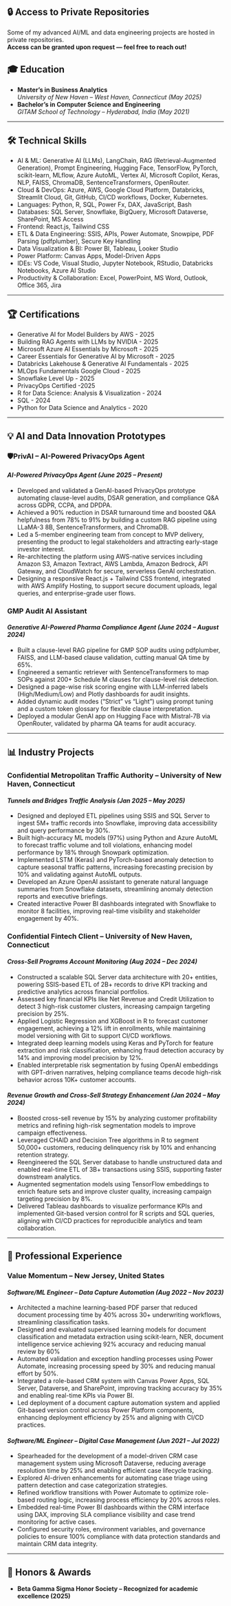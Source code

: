 ## 🔒 Access to Private Repositories  
Some of my advanced AI/ML and data engineering projects are hosted in private repositories.  
**Access can be granted upon request — feel free to reach out!**

## 🎓 Education
- **Master’s in Business Analytics**  
  *University of New Haven – West Haven, Connecticut (May 2025)*  
- **Bachelor’s in Computer Science and Engineering**  
  *GITAM School of Technology – Hyderabad, India (May 2021)*  

---

## 🛠️ Technical Skills  
- AI & ML: Generative AI (LLMs), LangChain, RAG (Retrieval-Augmented Generation), Prompt Engineering, 
Hugging Face, TensorFlow, PyTorch, scikit-learn, MLflow, Azure AutoML, Vertex AI, Microsoft Copilot, Keras, 
NLP, FAISS, ChromaDB, SentenceTransformers, OpenRouter. 
- Cloud & DevOps: Azure, AWS, Google Cloud Platform, Databricks, Streamlit Cloud, Git, GitHub, CI/CD 
workflows, Docker, Kubernetes. 
- Languages: Python, R, SQL, Power Fx, DAX, JavaScript, Bash 
- Databases: SQL Server, Snowflake, BigQuery, Microsoft Dataverse, SharePoint, MS Access 
- Frontend: React.js, Tailwind CSS 
- ETL & Data Engineering: SSIS, APIs, Power Automate, Snowpipe, PDF Parsing (pdfplumber), Secure Key 
Handling 
- Data Visualization & BI: Power BI, Tableau, Looker Studio 
- Power Platform: Canvas Apps, Model-Driven Apps 
- IDEs: VS Code, Visual Studio, Jupyter Notebook, RStudio, Databricks Notebooks, Azure AI Studio 
- Productivity & Collaboration: Excel, PowerPoint, MS Word, Outlook, Office 365, Jira 
 

---

## 🏆 Certifications
-	Generative AI for Model Builders by AWS - 2025
-	Building RAG Agents with LLMs by NVIDIA - 2025
-	Microsoft Azure AI Essentials by Microsoft - 2025
-	Career Essentials for Generative AI by Microsoft - 2025
-	Databricks Lakehouse & Generative AI Fundamentals - 2025
-	MLOps Fundamentals Google Cloud - 2025
-	Snowflake Level Up - 2025
- PrivacyOps Certified -2025
-	R for Data Science: Analysis & Visualization - 2024
-	SQL  - 2024
-	Python for Data Science and Analytics - 2020 

---

## 💡 AI and Data Innovation Prototypes

### **🛡️PrivAI – AI-Powered PrivacyOps Agent**
#### *AI-Powered PrivacyOps Agent (June 2025 – Present)*
- Developed and validated a GenAI-based PrivacyOps prototype automating clause-level audits, DSAR generation, and compliance Q&A across GDPR, CCPA, and DPDPA. 
- Achieved a 90% reduction in DSAR turnaround time and boosted Q&A helpfulness from 78% to 91% by building a custom RAG pipeline using LLaMA-3 8B, SentenceTransformers, and ChromaDB. 
- Led a 5-member engineering team from concept to MVP delivery, presenting the product to legal stakeholders and attracting early-stage investor interest. 
- Re-architecting the platform using AWS-native services including Amazon S3, Amazon Textract, AWS Lambda, Amazon Bedrock, API Gateway, and CloudWatch for secure, serverless GenAI orchestration. 
- Designing a responsive React.js + Tailwind CSS frontend, integrated with AWS Amplify Hosting, to support secure document uploads, legal queries, and enterprise-grade user flows. 

### **GMP Audit AI Assistant**
#### *Generative AI-Powered Pharma Compliance Agent (June 2024 – August 2024)*
- Built a clause-level RAG pipeline for GMP SOP audits using pdfplumber, FAISS, and LLM-based clause validation, cutting manual QA time by 65%. 
- Engineered a semantic retriever with SentenceTransformers to map SOPs against 200+ Schedule M clauses for clause-level risk detection. 
- Designed a page-wise risk scoring engine with LLM-inferred labels (High/Medium/Low) and Plotly dashboards for audit insights. 
- Added dynamic audit modes (“Strict” vs “Light”) using prompt tuning and a custom token glossary for flexible clause interpretation. 
- Deployed a modular GenAI app on Hugging Face with Mistral-7B via OpenRouter, validated by pharma QA teams for audit accuracy. 

---

## 📊 Industry Projects

### **Confidential Metropolitan Traffic Authority – University of New Haven, Connecticut**
#### *Tunnels and Bridges Traffic Analysis (Jan 2025 – May 2025)*
- Designed and deployed ETL pipelines using SSIS and SQL Server to ingest 5M+ traffic records into Snowflake, improving data accessibility and query performance by 30%. 
- Built high-accuracy ML models (97%) using Python and Azure AutoML to forecast traffic volume and toll violations, enhancing model performance by 18% through Snowpark optimization. 
- Implemented LSTM (Keras) and PyTorch-based anomaly detection to capture seasonal traffic patterns, increasing forecasting precision by 10% and validating against AutoML outputs. 
- Developed an Azure OpenAI assistant to generate natural language summaries from Snowflake datasets, streamlining anomaly detection reports and executive briefings. 
- Created interactive Power BI dashboards integrated with Snowflake to monitor 8 facilities, improving real-time visibility and stakeholder engagement by 40%. 


### **Confidential Fintech Client – University of New Haven, Connecticut**
#### *Cross-Sell Programs Account Monitoring (Aug 2024 – Dec 2024)*
- Constructed a scalable SQL Server data architecture with 20+ entities, powering SSIS-based ETL of 2B+ records to drive KPI tracking and predictive analytics across financial portfolios. 
- Assessed key financial KPIs like Net Revenue and Credit Utilization to detect 3 high-risk customer clusters, increasing campaign targeting precision by 25%. 
- Applied Logistic Regression and XGBoost in R to forecast customer engagement, achieving a 12% lift in enrollments, while maintaining model versioning with Git to support CI/CD workflows. 
- Integrated deep learning models using Keras and PyTorch for feature extraction and risk classification, enhancing fraud detection accuracy by 14% and improving model precision by 12%. 
- Enabled interpretable risk segmentation by fusing OpenAI embeddings with GPT-driven narratives, helping compliance teams decode high-risk behavior across 10K+ customer accounts. 


#### *Revenue Growth and Cross-Sell Strategy Enhancement (Jan 2024 – May 2024)*
- Boosted cross-sell revenue by 15% by analyzing customer profitability metrics and refining high-risk segmentation models to improve campaign effectiveness. 
- Leveraged CHAID and Decision Tree algorithms in R to segment 50,000+ customers, reducing delinquency risk by 10% and enhancing retention strategy. 
- Reengineered the SQL Server database to handle unstructured data and enabled real-time ETL of 3B+ transactions using SSIS, supporting faster downstream analytics. 
- Augmented segmentation models using TensorFlow embeddings to enrich feature sets and improve cluster quality, increasing campaign targeting precision by 8%. 
- Delivered Tableau dashboards to visualize performance KPIs and implemented Git-based version control for R 
scripts and SQL queries, aligning with CI/CD practices for reproducible analytics and team collaboration. 



---

## 💼 Professional Experience

### **Value Momentum – New Jersey, United States**
#### *Software/ML Engineer – Data Capture Automation (Aug 2022 – Nov 2023)*
- Architected a machine learning-based PDF parser that reduced document processing time by 40% across 30+ underwriting workflows, streamlining classification tasks. 
- Designed and evaluated supervised learning models for document classification and metadata extraction using scikit-learn, NER, document intelligence service achieving 92% accuracy and reducing manual review by 60% 
- Automated validation and exception handling processes using Power Automate, increasing processing speed by 30% and reducing manual effort by 50%. 
- Integrated a role-based CRM system with Canvas Power Apps, SQL Server, Dataverse, and SharePoint, improving tracking accuracy by 35% and enabling real-time KPIs via Power BI. 
- Led deployment of a document capture automation system and applied Git-based version control across Power Platform components, enhancing deployment efficiency by 25% and aligning with CI/CD practices. 


#### *Software/ML Engineer – Digital Case Management (Jun 2021 – Jul 2022)*
- Spearheaded for the development of a model-driven CRM case management system using Microsoft Dataverse, reducing average resolution time by 25% and enabling efficient case lifecycle tracking. 
- Explored AI-driven enhancements for automating case triage using pattern detection and case categorization strategies. 
- Refined workflow transitions with Power Automate to optimize role-based routing logic, increasing process efficiency by 20% across roles. 
- Embedded real-time Power BI dashboards within the CRM interface using DAX, improving SLA compliance visibility and case trend monitoring for active cases. 
- Configured security roles, environment variables, and governance policies to ensure 100% compliance with data protection standards and maintain CRM data integrity. 


---

## 🏅 Honors & Awards
- **Beta Gamma Sigma Honor Society – Recognized for academic excellence (2025)**

